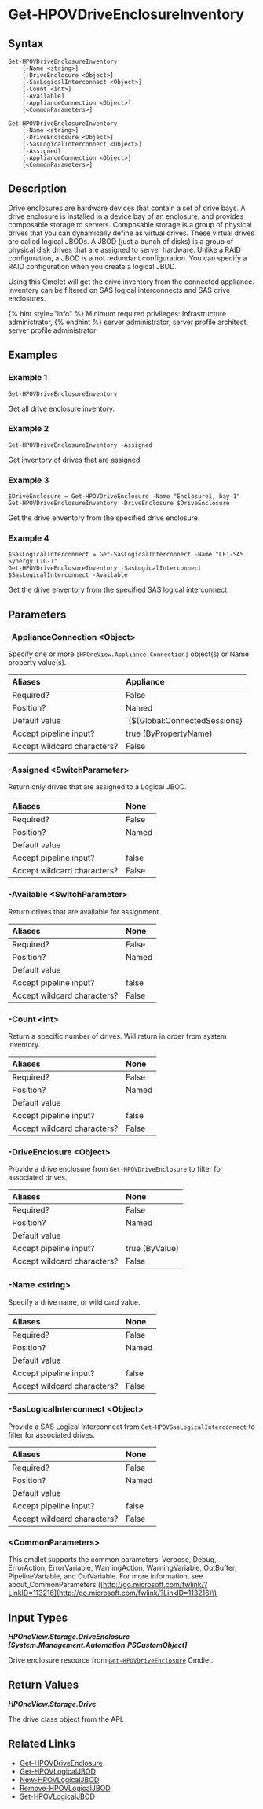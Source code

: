 ﻿---
description: Get the HPE Synergy D3940 drive enclosure inventory.
---

# Get-HPOVDriveEnclosureInventory

## Syntax

```text
Get-HPOVDriveEnclosureInventory
    [-Name <string>]
    [-DriveEnclosure <Object>]
    [-SasLogicalInterconnect <Object>]
    [-Count <int>]
    [-Available]
    [-ApplianceConnection <Object>]
    [<CommonParameters>]
```

```text
Get-HPOVDriveEnclosureInventory
    [-Name <string>]
    [-DriveEnclosure <Object>]
    [-SasLogicalInterconnect <Object>]
    [-Assigned]
    [-ApplianceConnection <Object>]
    [<CommonParameters>]
```

## Description

Drive enclosures are hardware devices that contain a set of drive bays. A drive enclosure is installed in a device bay of an enclosure, and provides composable storage to servers. Composable storage is a group of physical drives that you can dynamically define as virtual drives. These virtual drives are called logical JBODs. A JBOD (just a bunch of disks) is a group of physical disk drives that are assigned to server hardware. Unlike a RAID configuration, a JBOD is a not redundant configuration. You can specify a RAID configuration when you create a logical JBOD.

Using this Cmdlet will get the drive inventory from the connected appliance.  Inventory can be filtered on SAS logical interconnects and SAS drive enclosures.

{% hint style="info" %}
Minimum required privileges: Infrastructure administrator,
{% endhint %}
 server administrator, server profile architect, server profile administrator
## Examples

###  Example 1 

```text
Get-HPOVDriveEnclosureInventory
```

Get all drive enclosure inventory.

###  Example 2 

```text
Get-HPOVDriveEnclosureInventory -Assigned
```

Get inventory of drives that are assigned.

###  Example 3 

```text
$DriveEnclosure = Get-HPOVDriveEnclosure -Name "Enclosure1, bay 1"
Get-HPOVDriveEnclosureInventory -DriveEnclosure $DriveEnclosure
```

Get the drive enventory from the specified drive enclosure.

###  Example 4 

```text
$SasLogicalInterconnect = Get-SasLogicalInterconnect -Name "LE1-SAS Synergy LIG-1"
Get-HPOVDriveEnclosureInventory -SasLogicalInterconnect $SasLogicalInterconnect -Available
```

Get the drive enventory from the specified SAS logical interconnect.

## Parameters

### -ApplianceConnection &lt;Object&gt;

Specify one or more `[HPOneView.Appliance.Connection]` object(s) or Name property value(s).

| Aliases | Appliance |
| :--- | :--- |
| Required? | False |
| Position? | Named |
| Default value | `(${Global:ConnectedSessions} | ? Default)` |
| Accept pipeline input? | true (ByPropertyName) |
| Accept wildcard characters? | False |

### -Assigned &lt;SwitchParameter&gt;

Return only drives that are assigned to a Logical JBOD.

| Aliases | None |
| :--- | :--- |
| Required? | False |
| Position? | Named |
| Default value |  |
| Accept pipeline input? | false |
| Accept wildcard characters? | False |

### -Available &lt;SwitchParameter&gt;

Return drives that are available for assignment.

| Aliases | None |
| :--- | :--- |
| Required? | False |
| Position? | Named |
| Default value |  |
| Accept pipeline input? | false |
| Accept wildcard characters? | False |

### -Count &lt;int&gt;

Return a specific number of drives.  Will return in order from system inventory.

| Aliases | None |
| :--- | :--- |
| Required? | False |
| Position? | Named |
| Default value |  |
| Accept pipeline input? | false |
| Accept wildcard characters? | False |

### -DriveEnclosure &lt;Object&gt;

Provide a drive enclosure from `Get-HPOVDriveEnclosure` to filter for associated drives.

| Aliases | None |
| :--- | :--- |
| Required? | False |
| Position? | Named |
| Default value |  |
| Accept pipeline input? | true (ByValue) |
| Accept wildcard characters? | False |

### -Name &lt;string&gt;

Specify a drive name, or wild card value.

| Aliases | None |
| :--- | :--- |
| Required? | False |
| Position? | Named |
| Default value |  |
| Accept pipeline input? | false |
| Accept wildcard characters? | False |

### -SasLogicalInterconnect &lt;Object&gt;

Provide a SAS Logical Interconnect from `Get-HPOVSasLogicalInterconnect` to filter for associated drives.

| Aliases | None |
| :--- | :--- |
| Required? | False |
| Position? | Named |
| Default value |  |
| Accept pipeline input? | false |
| Accept wildcard characters? | False |

### &lt;CommonParameters&gt;

This cmdlet supports the common parameters: Verbose, Debug, ErrorAction, ErrorVariable, WarningAction, WarningVariable, OutBuffer, PipelineVariable, and OutVariable. For more information, see about\_CommonParameters \([http://go.microsoft.com/fwlink/?LinkID=113216](http://go.microsoft.com/fwlink/?LinkID=113216)\)

## Input Types

_**HPOneView.Storage.DriveEnclosure [System.Management.Automation.PSCustomObject]**_

Drive enclosure resource from [`Get-HPOVDriveEnclosure`](get-hpovdriveenclosure.md) Cmdlet.

## Return Values

_**HPOneView.Storage.Drive**_

The drive class object from the API.

## Related Links

* [Get-HPOVDriveEnclosure](get-hpovdriveenclosure.md)
* [Get-HPOVLogicalJBOD](get-hpovlogicaljbod.md)
* [New-HPOVLogicalJBOD](new-hpovlogicaljbod.md)
* [Remove-HPOVLogicalJBOD](remove-hpovlogicaljbod.md)
* [Set-HPOVLogicalJBOD](set-hpovlogicaljbod.md)
